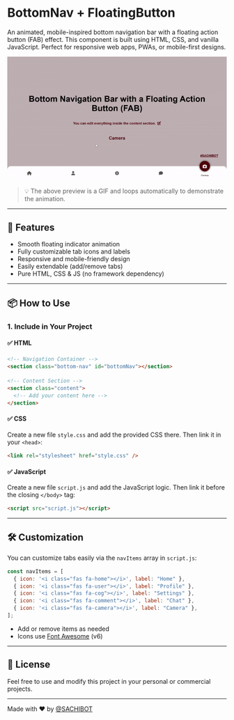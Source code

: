 # BottomNav + FloatingButton

An animated, mobile-inspired bottom navigation bar with a floating action button (FAB) effect. This component is built using HTML, CSS, and vanilla JavaScript. Perfect for responsive web apps, PWAs, or mobile-first designs.

![Animated Preview](./preview.gif)

> 💡 The above preview is a GIF and loops automatically to demonstrate the animation.

---

## 🚀 Features

- Smooth floating indicator animation
- Fully customizable tab icons and labels
- Responsive and mobile-friendly design
- Easily extendable (add/remove tabs)
- Pure HTML, CSS & JS (no framework dependency)

---

## 📦 How to Use

### 1. Include in Your Project

#### ✅ HTML

```html
<!-- Navigation Container -->
<section class="bottom-nav" id="bottomNav"></section>

<!-- Content Section -->
<section class="content">
  <!-- Add your content here -->
</section>
```

#### ✅ CSS

Create a new file `style.css` and add the provided CSS there. Then link it in your `<head>`:

```html
<link rel="stylesheet" href="style.css" />
```

#### ✅ JavaScript

Create a new file `script.js` and add the JavaScript logic. Then link it before the closing `</body>` tag:

```html
<script src="script.js"></script>
```

---

## 🛠️ Customization

You can customize tabs easily via the `navItems` array in `script.js`:

```js
const navItems = [
  { icon: '<i class="fas fa-home"></i>', label: "Home" },
  { icon: '<i class="fas fa-user"></i>', label: "Profile" },
  { icon: '<i class="fas fa-cog"></i>', label: "Settings" },
  { icon: '<i class="fas fa-comment"></i>', label: "Chat" },
  { icon: '<i class="fas fa-camera"></i>', label: "Camera" },
];
```

- Add or remove items as needed
- Icons use [Font Awesome](https://fontawesome.com/) (v6)

--- 
 
## 📄 License

Feel free to use and modify this project in your personal or commercial projects.

---

Made with ❤️ by [@SACHIBOT](https://github.com/Sachinthafdo)
